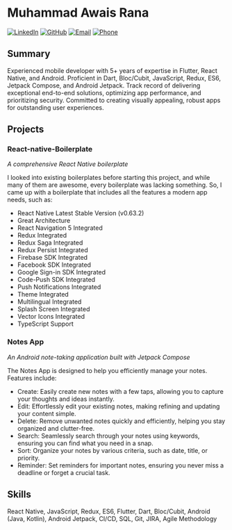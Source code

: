# Muhammad Awais Rana

[![LinkedIn](https://img.shields.io/badge/LinkedIn-Connect-blue)](http://inkedin.com/in/iawaisrana)
[![GitHub](https://img.shields.io/badge/GitHub-Follow-brightgreen)](http://github.com/iawaisrana)
[![Email](https://img.shields.io/badge/Email-Contact-red)](mailto:awaisranafastian@gmail.com)
[![Phone](https://img.shields.io/badge/Phone-(+92)%203137403230-informational)](tel:+923137403230)

## Summary

Experienced mobile developer with 5+ years of expertise in Flutter, React Native, and Android. Proficient in Dart, Bloc/Cubit, JavaScript, Redux, ES6, Jetpack Compose, and Android Jetpack. Track record of delivering exceptional end-to-end solutions, optimizing app performance, and prioritizing security. Committed to creating visually appealing, robust apps for outstanding user experiences.

## Projects

### React-native-Boilerplate
*A comprehensive React Native boilerplate*

I looked into existing boilerplates before starting this project, and while many of them are awesome, every boilerplate was lacking something. So, I came up with a boilerplate that includes all the features a modern app needs, such as:

- React Native Latest Stable Version (v0.63.2)
- Great Architecture
- React Navigation 5 Integrated
- Redux Integrated
- Redux Saga Integrated
- Redux Persist Integrated
- Firebase SDK Integrated
- Facebook SDK Integrated
- Google Sign-in SDK Integrated
- Code-Push SDK Integrated
- Push Notifications Integrated
- Theme Integrated
- Multilingual Integrated
- Splash Screen Integrated
- Vector Icons Integrated
- TypeScript Support

### Notes App
*An Android note-taking application built with Jetpack Compose*

The Notes App is designed to help you efficiently manage your notes. Features include:

- Create: Easily create new notes with a few taps, allowing you to capture your thoughts and ideas instantly.
- Edit: Effortlessly edit your existing notes, making refining and updating your content simple.
- Delete: Remove unwanted notes quickly and efficiently, helping you stay organized and clutter-free.
- Search: Seamlessly search through your notes using keywords, ensuring you can find what you need in a snap.
- Sort: Organize your notes by various criteria, such as date, title, or priority.
- Reminder: Set reminders for important notes, ensuring you never miss a deadline or forget a crucial task.

## Skills

React Native, JavaScript, Redux, ES6, Flutter, Dart, Bloc/Cubit, Android (Java, Kotlin), Android Jetpack, CI/CD, SQL, Git, JIRA, Agile Methodology
